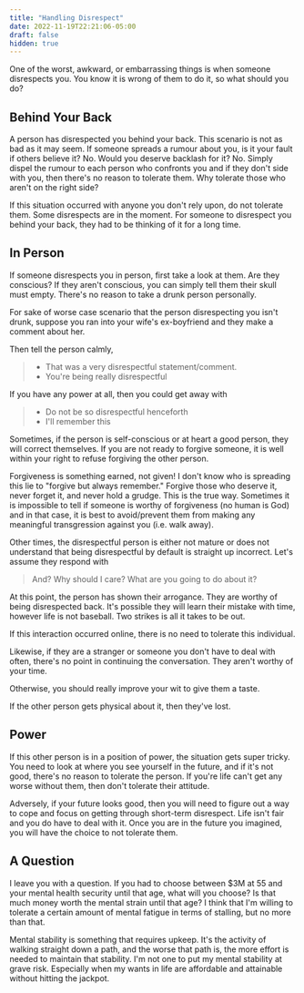 ```yaml
---
title: "Handling Disrespect"
date: 2022-11-19T22:21:06-05:00
draft: false
hidden: true
---
```


One of the worst, awkward, or embarrassing things is when someone disrespects you.
You know it is wrong of them to do it, so what should you do?

## Behind Your Back

A person has disrespected you behind your back. This scenario is not as bad as it may seem. If someone spreads a rumour about you, is it your fault if others believe it? No. Would you deserve backlash for it? No. Simply dispel the rumour to each person who confronts you and if they don't side with you, then there's no reason to tolerate them. Why tolerate those who aren't on the right side?

If this situation occurred with anyone you don't rely upon, do not tolerate them. Some disrespects are in the moment. For someone to disrespect you behind your back, they had to be thinking of it for a long time.

## In Person

If someone disrespects you in person, first take a look at them. Are they conscious? If they aren't conscious, you can simply tell them their skull must empty. There's no reason to take a drunk person personally.

For sake of worse case scenario that the person disrespecting you isn't drunk, suppose you ran into your wife's ex-boyfriend and they make a comment about her.

Then tell the person calmly,

> - That was a very disrespectful statement/comment.
> - You're being really disrespectful

If you have any power at all, then you could get away with

> - Do not be so disrespectful henceforth
> - I'll remember this

Sometimes, if the person is self-conscious or at heart a good person, they will correct themselves. If you are not ready to forgive someone, it is well within your right to refuse forgiving the other person.

Forgiveness is something earned, not given! I don't know who is spreading this lie to "forgive but always remember."
Forgive those who deserve it, never forget it, and never hold a grudge. This is the true way.
Sometimes it is impossible to tell if someone is worthy of forgiveness (no human is God) and in that case, it is best to avoid/prevent them from making any meaningful transgression against you (i.e. walk away).

Other times, the disrespectful person is either not mature or does not understand
that being disrespectful by default is straight up incorrect. Let's assume they respond with

> And? Why should I care? What are you going to do about it?

At this point, the person has shown their arrogance. They are worthy of being disrespected back.
It's possible they will learn their mistake with time, however life is not baseball. Two strikes is all it takes to be out.

If this interaction occurred online, there is no need to tolerate this individual.

Likewise, if they are a stranger or someone you don't have to deal with often, there's no point in continuing the conversation.
They aren't worthy of your time.

Otherwise, you should really improve your wit to give them a taste.

If the other person gets physical about it, then they've lost.

## Power

If this other person is in a position of power, the situation gets super tricky.
You need to look at where you see yourself in the future, and if it's not good, there's no reason to tolerate the person.
If you're life can't get any worse without them, then don't tolerate their attitude.

Adversely, if your future looks good, then you will need to figure out a way to cope and focus on getting through short-term disrespect. Life isn't fair and you do have to deal with it. Once you are in the future you imagined, you will have the choice to not tolerate them.

## A Question

I leave you with a question. If you had to choose between $3M at 55 and your mental health security until that age, what will you choose? Is that much money worth the mental strain until that age? I think that I'm willing to tolerate a certain amount of mental fatigue in terms of stalling, but no more than that.

Mental stability is something that requires upkeep. It's the activity of walking straight down a path, and the worse that path is, the more effort is needed to maintain that stability. I'm not one to put my mental stability at grave risk. Especially when my wants in life are affordable and attainable without hitting the jackpot.
